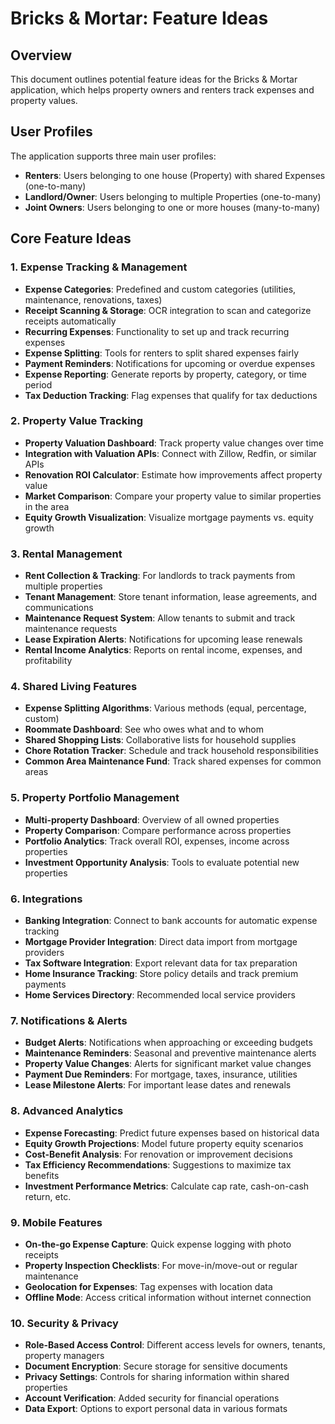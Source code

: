 # Bricks & Mortar: Feature Ideas

## Overview
This document outlines potential feature ideas for the Bricks & Mortar application, which helps property owners and renters track expenses and property values.

## User Profiles

The application supports three main user profiles:
- **Renters**: Users belonging to one house (Property) with shared Expenses (one-to-many)
- **Landlord/Owner**: Users belonging to multiple Properties (one-to-many)
- **Joint Owners**: Users belonging to one or more houses (many-to-many)

## Core Feature Ideas

### 1. Expense Tracking & Management
- **Expense Categories**: Predefined and custom categories (utilities, maintenance, renovations, taxes)
- **Receipt Scanning & Storage**: OCR integration to scan and categorize receipts automatically
- **Recurring Expenses**: Functionality to set up and track recurring expenses
- **Expense Splitting**: Tools for renters to split shared expenses fairly
- **Payment Reminders**: Notifications for upcoming or overdue expenses
- **Expense Reporting**: Generate reports by property, category, or time period
- **Tax Deduction Tracking**: Flag expenses that qualify for tax deductions

### 2. Property Value Tracking
- **Property Valuation Dashboard**: Track property value changes over time
- **Integration with Valuation APIs**: Connect with Zillow, Redfin, or similar APIs
- **Renovation ROI Calculator**: Estimate how improvements affect property value
- **Market Comparison**: Compare your property value to similar properties in the area
- **Equity Growth Visualization**: Visualize mortgage payments vs. equity growth

### 3. Rental Management
- **Rent Collection & Tracking**: For landlords to track payments from multiple properties
- **Tenant Management**: Store tenant information, lease agreements, and communications
- **Maintenance Request System**: Allow tenants to submit and track maintenance requests
- **Lease Expiration Alerts**: Notifications for upcoming lease renewals
- **Rental Income Analytics**: Reports on rental income, expenses, and profitability

### 4. Shared Living Features
- **Expense Splitting Algorithms**: Various methods (equal, percentage, custom)
- **Roommate Dashboard**: See who owes what and to whom
- **Shared Shopping Lists**: Collaborative lists for household supplies
- **Chore Rotation Tracker**: Schedule and track household responsibilities
- **Common Area Maintenance Fund**: Track shared expenses for common areas

### 5. Property Portfolio Management
- **Multi-property Dashboard**: Overview of all owned properties
- **Property Comparison**: Compare performance across properties
- **Portfolio Analytics**: Track overall ROI, expenses, income across properties
- **Investment Opportunity Analysis**: Tools to evaluate potential new properties

### 6. Integrations
- **Banking Integration**: Connect to bank accounts for automatic expense tracking
- **Mortgage Provider Integration**: Direct data import from mortgage providers
- **Tax Software Integration**: Export relevant data for tax preparation
- **Home Insurance Tracking**: Store policy details and track premium payments
- **Home Services Directory**: Recommended local service providers

### 7. Notifications & Alerts
- **Budget Alerts**: Notifications when approaching or exceeding budgets
- **Maintenance Reminders**: Seasonal and preventive maintenance alerts
- **Property Value Changes**: Alerts for significant market value changes
- **Payment Due Reminders**: For mortgage, taxes, insurance, utilities
- **Lease Milestone Alerts**: For important lease dates and renewals

### 8. Advanced Analytics
- **Expense Forecasting**: Predict future expenses based on historical data
- **Equity Growth Projections**: Model future property equity scenarios
- **Cost-Benefit Analysis**: For renovation or improvement decisions
- **Tax Efficiency Recommendations**: Suggestions to maximize tax benefits
- **Investment Performance Metrics**: Calculate cap rate, cash-on-cash return, etc.

### 9. Mobile Features
- **On-the-go Expense Capture**: Quick expense logging with photo receipts
- **Property Inspection Checklists**: For move-in/move-out or regular maintenance
- **Geolocation for Expenses**: Tag expenses with location data
- **Offline Mode**: Access critical information without internet connection

### 10. Security & Privacy
- **Role-Based Access Control**: Different access levels for owners, tenants, property managers
- **Document Encryption**: Secure storage for sensitive documents
- **Privacy Settings**: Controls for sharing information within shared properties
- **Account Verification**: Added security for financial operations
- **Data Export**: Options to export personal data in various formats